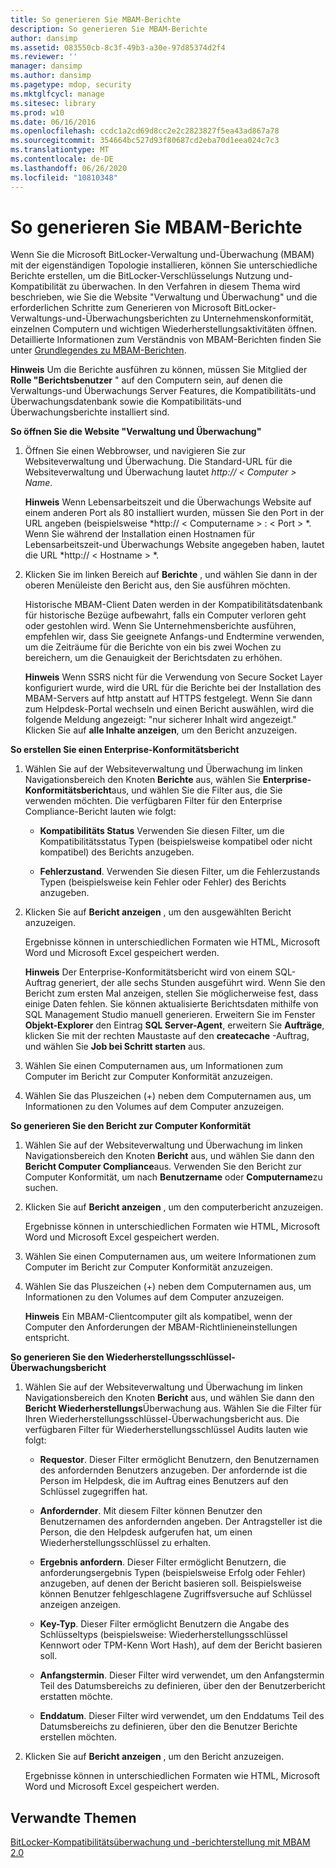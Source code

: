 ```yaml
---
title: So generieren Sie MBAM-Berichte
description: So generieren Sie MBAM-Berichte
author: dansimp
ms.assetid: 083550cb-8c3f-49b3-a30e-97d85374d2f4
ms.reviewer: ''
manager: dansimp
ms.author: dansimp
ms.pagetype: mdop, security
ms.mktglfcycl: manage
ms.sitesec: library
ms.prod: w10
ms.date: 06/16/2016
ms.openlocfilehash: ccdc1a2cd69d8cc2e2c2823827f5ea43ad867a78
ms.sourcegitcommit: 354664bc527d93f80687cd2eba70d1eea024c7c3
ms.translationtype: MT
ms.contentlocale: de-DE
ms.lasthandoff: 06/26/2020
ms.locfileid: "10810348"
---
```

# So generieren Sie MBAM-Berichte


Wenn Sie die Microsoft BitLocker-Verwaltung und-Überwachung (MBAM) mit der eigenständigen Topologie installieren, können Sie unterschiedliche Berichte erstellen, um die BitLocker-Verschlüsselungs Nutzung und-Kompatibilität zu überwachen. In den Verfahren in diesem Thema wird beschrieben, wie Sie die Website "Verwaltung und Überwachung" und die erforderlichen Schritte zum Generieren von Microsoft BitLocker-Verwaltungs-und-Überwachungsberichten zu Unternehmenskonformität, einzelnen Computern und wichtigen Wiederherstellungsaktivitäten öffnen. Detaillierte Informationen zum Verständnis von MBAM-Berichten finden Sie unter [Grundlegendes zu MBAM-Berichten](understanding-mbam-reports-mbam-2.md).

**Hinweis**  Um die Berichte ausführen zu können, müssen Sie Mitglied der **Rolle "Berichtsbenutzer** " auf den Computern sein, auf denen die Verwaltungs-und Überwachungs Server Features, die Kompatibilitäts-und Überwachungsdatenbank sowie die Kompatibilitäts-und Überwachungsberichte installiert sind.

 

**So öffnen Sie die Website "Verwaltung und Überwachung"**

1.  Öffnen Sie einen Webbrowser, und navigieren Sie zur Websiteverwaltung und Überwachung. Die Standard-URL für die Websiteverwaltung und Überwachung lautet *http:// &lt; Computer &gt; Name*.

    **Hinweis**  Wenn Lebensarbeitszeit und die Überwachungs Website auf einem anderen Port als 80 installiert wurden, müssen Sie den Port in der URL angeben (beispielsweise *http:// &lt; Computername &gt; : &lt; Port &gt; *. Wenn Sie während der Installation einen Hostnamen für Lebensarbeitszeit-und Überwachungs Website angegeben haben, lautet die URL *http:// &lt; Hostname &gt; *.

     

2.  Klicken Sie im linken Bereich auf **Berichte** , und wählen Sie dann in der oberen Menüleiste den Bericht aus, den Sie ausführen möchten.

    Historische MBAM-Client Daten werden in der Kompatibilitätsdatenbank für historische Bezüge aufbewahrt, falls ein Computer verloren geht oder gestohlen wird. Wenn Sie Unternehmensberichte ausführen, empfehlen wir, dass Sie geeignete Anfangs-und Endtermine verwenden, um die Zeiträume für die Berichte von ein bis zwei Wochen zu bereichern, um die Genauigkeit der Berichtsdaten zu erhöhen.

    **Hinweis**  Wenn SSRS nicht für die Verwendung von Secure Socket Layer konfiguriert wurde, wird die URL für die Berichte bei der Installation des MBAM-Servers auf http anstatt auf HTTPS festgelegt. Wenn Sie dann zum Helpdesk-Portal wechseln und einen Bericht auswählen, wird die folgende Meldung angezeigt: "nur sicherer Inhalt wird angezeigt." Klicken Sie auf **alle Inhalte anzeigen**, um den Bericht anzuzeigen.

     

**So erstellen Sie einen Enterprise-Konformitätsbericht**

1.  Wählen Sie auf der Websiteverwaltung und Überwachung im linken Navigationsbereich den Knoten **Berichte** aus, wählen Sie **Enterprise-Konformitätsbericht**aus, und wählen Sie die Filter aus, die Sie verwenden möchten. Die verfügbaren Filter für den Enterprise Compliance-Bericht lauten wie folgt:

    -   **Kompatibilitäts Status** Verwenden Sie diesen Filter, um die Kompatibilitätsstatus Typen (beispielsweise kompatibel oder nicht kompatibel) des Berichts anzugeben.

    -   **Fehlerzustand**. Verwenden Sie diesen Filter, um die Fehlerzustands Typen (beispielsweise kein Fehler oder Fehler) des Berichts anzugeben.

2.  Klicken Sie auf **Bericht anzeigen** , um den ausgewählten Bericht anzuzeigen.

    Ergebnisse können in unterschiedlichen Formaten wie HTML, Microsoft Word und Microsoft Excel gespeichert werden.

    **Hinweis**  Der Enterprise-Konformitätsbericht wird von einem SQL-Auftrag generiert, der alle sechs Stunden ausgeführt wird. Wenn Sie den Bericht zum ersten Mal anzeigen, stellen Sie möglicherweise fest, dass einige Daten fehlen. Sie können aktualisierte Berichtsdaten mithilfe von SQL Management Studio manuell generieren. Erweitern Sie im Fenster **Objekt-Explorer** den Eintrag **SQL Server-Agent**, erweitern Sie **Aufträge**, klicken Sie mit der rechten Maustaste auf den **createcache** -Auftrag, und wählen Sie **Job bei Schritt starten** aus.

     

3.  Wählen Sie einen Computernamen aus, um Informationen zum Computer im Bericht zur Computer Konformität anzuzeigen.

4.  Wählen Sie das Pluszeichen (+) neben dem Computernamen aus, um Informationen zu den Volumes auf dem Computer anzuzeigen.

**So generieren Sie den Bericht zur Computer Konformität**

1.  Wählen Sie auf der Websiteverwaltung und Überwachung im linken Navigationsbereich den Knoten **Bericht** aus, und wählen Sie dann den **Bericht Computer Compliance**aus. Verwenden Sie den Bericht zur Computer Konformität, um nach **Benutzername** oder **Computername**zu suchen.

2.  Klicken Sie auf **Bericht anzeigen** , um den computerbericht anzuzeigen.

    Ergebnisse können in unterschiedlichen Formaten wie HTML, Microsoft Word und Microsoft Excel gespeichert werden.

3.  Wählen Sie einen Computernamen aus, um weitere Informationen zum Computer im Bericht zur Computer Konformität anzuzeigen.

4.  Wählen Sie das Pluszeichen (+) neben dem Computernamen aus, um Informationen zu den Volumes auf dem Computer anzuzeigen.

    **Hinweis**  Ein MBAM-Clientcomputer gilt als kompatibel, wenn der Computer den Anforderungen der MBAM-Richtlinieneinstellungen entspricht.

     

**So generieren Sie den Wiederherstellungsschlüssel-Überwachungsbericht**

1.  Wählen Sie auf der Websiteverwaltung und Überwachung im linken Navigationsbereich den Knoten **Bericht** aus, und wählen Sie dann den **Bericht Wiederherstellungs**Überwachung aus. Wählen Sie die Filter für Ihren Wiederherstellungsschlüssel-Überwachungsbericht aus. Die verfügbaren Filter für Wiederherstellungsschlüssel Audits lauten wie folgt:

    -   **Requestor**. Dieser Filter ermöglicht Benutzern, den Benutzernamen des anfordernden Benutzers anzugeben. Der anfordernde ist die Person im Helpdesk, die im Auftrag eines Benutzers auf den Schlüssel zugegriffen hat.

    -   **Anfordernder**. Mit diesem Filter können Benutzer den Benutzernamen des anfordernden angeben. Der Antragsteller ist die Person, die den Helpdesk aufgerufen hat, um einen Wiederherstellungsschlüssel zu erhalten.

    -   **Ergebnis anfordern**. Dieser Filter ermöglicht Benutzern, die anforderungsergebnis Typen (beispielsweise Erfolg oder Fehler) anzugeben, auf denen der Bericht basieren soll. Beispielsweise können Benutzer fehlgeschlagene Zugriffsversuche auf Schlüssel anzeigen anzeigen.

    -   **Key-Typ**. Dieser Filter ermöglicht Benutzern die Angabe des Schlüsseltyps (beispielsweise: Wiederherstellungsschlüssel Kennwort oder TPM-Kenn Wort Hash), auf dem der Bericht basieren soll.

    -   **Anfangstermin**. Dieser Filter wird verwendet, um den Anfangstermin Teil des Datumsbereichs zu definieren, über den der Benutzerbericht erstatten möchte.

    -   **Enddatum**. Dieser Filter wird verwendet, um den Enddatums Teil des Datumsbereichs zu definieren, über den die Benutzer Berichte erstellen möchten.

2.  Klicken Sie auf **Bericht anzeigen** , um den Bericht anzuzeigen.

    Ergebnisse können in unterschiedlichen Formaten wie HTML, Microsoft Word und Microsoft Excel gespeichert werden.

## Verwandte Themen


[BitLocker-Kompatibilitätsüberwachung und -berichterstellung mit MBAM 2.0](monitoring-and-reporting-bitlocker-compliance-with-mbam-20-mbam-2.md)

 

 





